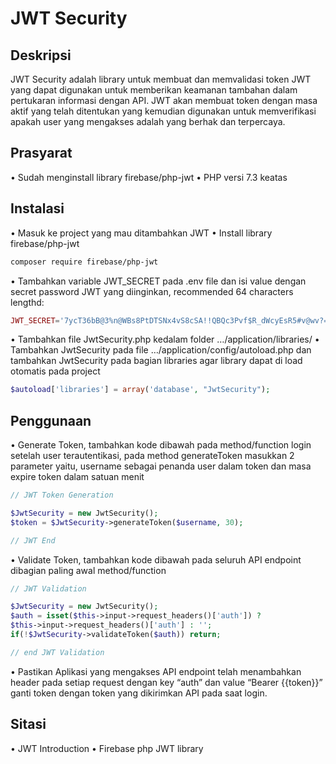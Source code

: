 JWT Security
=======

Deskripsi
------------
JWT Security adalah library untuk membuat dan memvalidasi token JWT yang dapat digunakan untuk memberikan keamanan tambahan dalam pertukaran informasi dengan API. JWT akan membuat token dengan masa aktif yang telah ditentukan yang kemudian digunakan untuk memverifikasi apakah user yang mengakses adalah yang berhak dan terpercaya.

Prasyarat
------------
•	Sudah menginstall library firebase/php-jwt
•	PHP versi 7.3 keatas

Instalasi
------------

•	Masuk ke project yang mau ditambahkan JWT
•	Install library firebase/php-jwt

```bash
composer require firebase/php-jwt
```

•	Tambahkan variable JWT_SECRET pada .env file dan isi value dengan secret password JWT yang diinginkan, recommended 64 characters lengthd:

```php
JWT_SECRET='7ycT36bB@3%n@WBs8PtDTSNx4vS8cSA!!QBQc3Pvf$R_dWcyEsR5#v@wv?=Q+nTD'
```

•	Tambahkan file JwtSecurity.php kedalam folder …/application/libraries/
•	Tambahkan JwtSecurity pada file …/application/config/autoload.php dan tambahkan JwtSecurity pada bagian libraries agar library dapat di load otomatis pada project

```php
$autoload['libraries'] = array('database', "JwtSecurity");
```

Penggunaan
------------
•	Generate Token, tambahkan kode dibawah pada method/function login setelah user terautentikasi, pada method generateToken masukkan 2 parameter yaitu, username sebagai penanda user dalam token dan masa expire token dalam satuan menit

```php
// JWT Token Generation

$JwtSecurity = new JwtSecurity();
$token = $JwtSecurity->generateToken($username, 30);

// JWT End
```

•	Validate Token, tambahkan kode dibawah pada seluruh API endpoint dibagian paling awal method/function

```php
// JWT Validation

$JwtSecurity = new JwtSecurity();
$auth = isset($this->input->request_headers()['auth']) ? 
$this->input->request_headers()['auth'] : '';
if(!$JwtSecurity->validateToken($auth)) return;

// end JWT Validation
```

•	Pastikan Aplikasi yang mengakses API endpoint telah menambahkan header pada setiap request dengan key “auth” dan value “Bearer {{token}}” ganti token dengan token yang dikirimkan API pada saat login.

Sitasi
------------
•	JWT Introduction
•	Firebase php JWT library